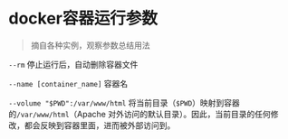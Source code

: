 # docker容器运行参数

> 摘自各种实例，观察参数总结用法



`--rm` 停止运行后，自动删除容器文件

`--name [container_name]` 容器名

`--volume "$PWD":/var/www/html`  将当前目录（`$PWD`）映射到容器的`/var/www/html`（Apache 对外访问的默认目录）。因此，当前目录的任何修改，都会反映到容器里面，进而被外部访问到。

